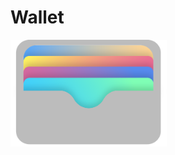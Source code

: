 # Wallet
<img src="https://github.com/Mateusz-Kalwinski/Wallet/blob/master/public/assets/img/wallet%20LOGO.png" width="250">

